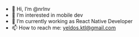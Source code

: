 - 👋 Hi, I’m @nrlnv
- 👀 I’m interested in mobile dev
- 🌱 I’m currently working as React Native Developer
- 📫 How to reach me: yeldos.ktl@gmail.com

<!---
nrlnv/nrlnv is a ✨ special ✨ repository because its `README.md` (this file) appears on your GitHub profile.
You can click the Preview link to take a look at your changes.
--->
